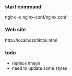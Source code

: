 ### start command
nginx -c nginx-conf/nginx.conf


### Web site
http://localhost/tiktok.html


### todo
- replace image
- need to update some styles
